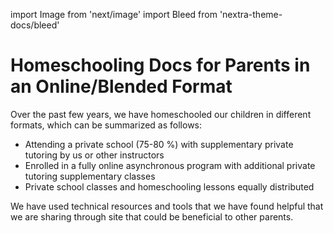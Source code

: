 import Image from 'next/image'
import Bleed from 'nextra-theme-docs/bleed'

# Homeschooling Docs for Parents in an Online/Blended Format

Over the past few years, we have homeschooled our children in different formats, which can be summarized as follows:
- Attending a private school (75-80 %) with supplementary private tutoring by us or other instructors
- Enrolled in a fully online asynchronous program with additional private tutoring supplementary classes
- Private school classes and homeschooling lessons equally distributed

We have used technical resources and tools that we have found helpful that we are sharing through site that could be beneficial to other parents.
